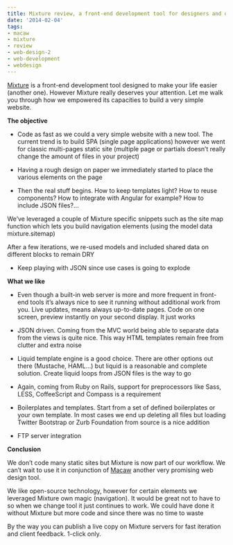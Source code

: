 ```yaml
---
title: Mixture review, a front-end development tool for designers and developers
date: '2014-02-04'
tags:
- macaw
- mixture
- review
- web-design-2
- web-development
- webdesign
---
```


[Mixture](http://mixture.io) is a front-end development tool designed to make your life easier (another one). However Mixture really deserves your attention. Let me walk you through how we empowered its capacities to build a very simple website.

**The objective**

- Code as fast as we could a very simple website with a new tool. The current trend is to build SPA (single page applications) however we went for classic multi-pages static site (multiple page or partials doesn’t really change the amount of files in your project)



- Having a rough design on paper we immediately started to place the various elements on the page



- Then the real stuff begins. How to keep templates light? How to reuse components? How to integrate with Angular for example? How to include JSON files?…



We’ve leveraged a couple of Mixture specific snippets such as the site map function which lets you build navigation elements (using the model data mixture.sitemap)



After a few iterations, we re-used models and included shared data on different blocks to remain DRY



- Keep playing with JSON since use cases is going to explode

**What we like**

- Even though a built-in web server is more and more frequent in front-end tools it’s always nice to see it running without additional work from you. Live updates, means always up-to-date pages. Code on one screen, preview instantly on your second display. It just works



- JSON driven. Coming from the MVC world being able to separate data from the views is quite nice. This way HTML templates remain free from clutter and extra noise



- Liquid template engine is a good choice. There are other options out there (Mustache, HAML…) but liquid is a reasonable and complete solution. Create liquid loops from JSON files is the way to go



- Again, coming from Ruby on Rails, support for preprocessors like Sass, LESS, CoffeeScript and Compass is a requirement



- Boilerplates and templates. Start from a set of defined boilerplates or your own template. In most cases we end up deleting all files but loading Twitter Bootstrap or Zurb Foundation from source is a nice addition



- FTP server integration

**Conclusion**

We don’t code many static sites but Mixture is now part of our workflow. We can’t wait to use it in conjunction of 
[Macaw](http://macaw.co) another very promising web design tool.



We like open-source technology, however for certain elements we leveraged Mixture own magic (navigation). It would be great not to have to so when we change tool it just continues to work. We could have done it without Mixture but more code and since there was no time to waste



By the way you can publish a live copy on Mixture servers for fast iteration and client feedback. 1-click only.
